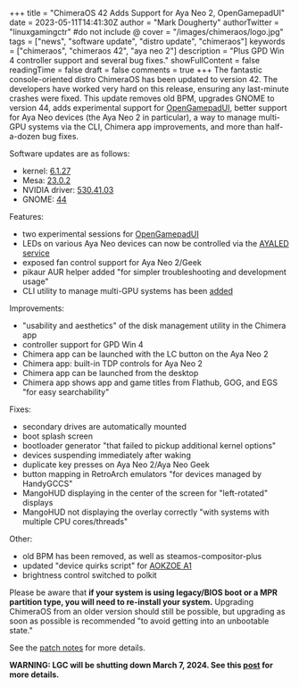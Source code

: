 +++
title = "ChimeraOS 42 Adds Support for Aya Neo 2, OpenGamepadUI"
date = 2023-05-11T14:41:30Z
author = "Mark Dougherty"
authorTwitter = "linuxgamingctr" #do not include @
cover = "/images/chimeraos/logo.jpg"
tags = ["news", "software update", "distro update", "chimeraos"]
keywords = ["chimeraos", "chimeraos 42", "aya neo 2"]
description = "Plus GPD Win 4 controller support and several bug fixes."
showFullContent = false
readingTime = false
draft = false
comments = true
+++
The fantastic console-oriented distro ChimeraOS has been updated to version 42. The developers have worked very hard on this release, ensuring any last-minute crashes were fixed. This update removes old BPM, upgrades GNOME to version 44, adds experimental support for [OpenGamepadUI](https://linuxgamingcentral.com/posts/open-gamepadui/), better support for Aya Neo devices (the Aya Neo 2 in particular), a way to manage multi-GPU systems via the CLI, Chimera app improvements, and more than half-a-dozen bug fixes.

Software updates are as follows:
- kernel: [6.1.27](https://lwn.net/Articles/930597/)
- Mesa: [23.0.2](https://docs.mesa3d.org/relnotes/23.0.2.html)
- NVIDIA driver: [530.41.03](https://www.nvidia.com/download/driverResults.aspx/200481/en-us/)
- GNOME: [44](https://release.gnome.org/44/)

Features:
- two experimental sessions for [OpenGamepadUI](https://linuxgamingcentral.com/posts/open-gamepadui/)
- LEDs on various Aya Neo devices can now be controlled via the [AYALED service](https://github.com/ChimeraOS/chimeraos/wiki/Device-Specific-Configurations)
- exposed fan control support for Aya Neo 2/Geek
- pikaur AUR helper added "for simpler troubleshooting and development usage"
- CLI utility to manage multi-GPU systems has been [added](https://github.com/ChimeraOS/chimeraos/wiki/General-Configuration#multi-gpu-management-utility-egpu-and-igpu--dedicated-gpu-configurations)

Improvements:
- "usability and aesthetics" of the disk management utility in the Chimera app
- controller support for GPD Win 4
- Chimera app can be launched with the LC button on the Aya Neo 2
- Chimera app: built-in TDP controls for Aya Neo 2
- Chimera app can be launched from the desktop
- Chimera app shows app and game titles from Flathub, GOG, and EGS "for easy searchability"

Fixes:
- secondary drives are automatically mounted
- boot splash screen
- bootloader generator "that failed to pickup additional kernel options"
- devices suspending immediately after waking
- duplicate key presses on Aya Neo 2/Aya Neo Geek
- button mapping in RetroArch emulators "for devices managed by HandyGCCS"
- MangoHUD displaying in the center of the screen for "left-rotated" displays
- MangoHUD not displaying the overlay correctly "with systems with multiple CPU cores/threads"

Other:
- old BPM has been removed, as well as steamos-compositor-plus
- updated "device quirks script" for [AOKZOE A1](https://github.com/ChimeraOS/chimeraos/wiki/Device-Specific-Configurations#aokzoe-a1)
- brightness control switched to polkit

Please be aware that **if your system is using legacy/BIOS boot or a MPR partition type, you will need to re-install your system.** Upgrading ChimeraOS from an older version should still be possible, but upgrading as soon as possible is recommended "to avoid getting into an unbootable state."

See the [patch notes](https://github.com/ChimeraOS/chimeraos/wiki/Release-Notes#chimeraos-42-2023-05-11) for more details.

**WARNING: LGC will be shutting down March 7, 2024. See this [post](https://linuxgamingcentral.com/posts/the-end-of-lgc/) for more details.**
